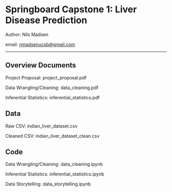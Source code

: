 # Springboard Capstone 1: Liver Disease Prediction

Author: Nils Madsen

email: nmadsenucsb@gmail.com
___

## Overview Documents

Project Proposal: project_proposal.pdf

Data Wrangling/Cleaning: data_cleaning.pdf

Inferential Statistics: inferential_statistics.pdf

## Data

Raw CSV: indian_liver_dataset.csv

Cleaned CSV: indian_liver_dataset_clean.csv

## Code

Data Wrangling/Cleaning: data_cleaning.ipynb

Inferential Statistics: inferential_statistics.ipynb

Data Storytelling: data_storytelling.ipynb

